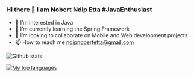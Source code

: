 <!---
Suprememajor/Suprememajor is a ✨ special ✨ repository because its `README.md` (this file) appears on your GitHub profile.
You can click the Preview link to take a look at your changes.
--->
### Hi there 👋 I am Nobert Ndip Etta #JavaEnthusiast

- 👀 I’m interested in Java
- 🌱 I’m currently learning the Spring Framework
- 💞️ I’m looking to collaborate on Mobile and Web development projects
- 📫 How to reach me ndipnobertetta@gmail.com

![Github stats](https://github-readme-stats.vercel.app/api?username=Suprememajor&theme=vue&show_icons=true&count_private=true)

[![My top languages](https://github-readme-stats.vercel.app/api/top-langs/?username=Suprememajor&layout=compact&hide=html,css&theme=dark)](https://github.com/Suprememajor/github-readme-stats)
